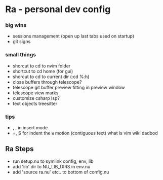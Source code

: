 # Ra - personal dev config


### big wins
- sessions management (open up last tabs used on startup)
- git signs

### small things
- shorcut to cd to nvim folder
- shortcut to cd home (for gui)
- shorcut to cd to current dir (:cd %:h)
- close buffers through telescope?
- telescope git buffer preview fitting in preview window
- telescope view marks
- customize csharp lsp?
- text objects treesitter

### tips
- <C-o>, <c-w>, <c-h> in insert mode
- =, S for indent
the `W` motion (contiguous text)
what is vim wiki
dadbod


## Ra Steps
- run setup.nu to symlink config, env, lib
- add 'lib' dir to NU_LIB_DIRS in env.nu
- add 'source ra.nu' etc.. to bottom of config.nu


